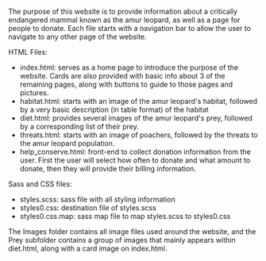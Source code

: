 The purpose of this website is to provide information about a critically endangered mammal known as the amur leopard, as well as a page for people to donate.
Each file starts with a navigation bar to allow the user to navigate to any other page of the website.

HTML Files:
- index.html: serves as a home page to introduce the purpose of the website. Cards are also provided with basic info about 3 of the remaining pages, along with buttons to guide to those pages and pictures.
- habitat.html: starts with an image of the amur leopard's habitat, followed by a very basic description (in table format) of the habitat
- diet.html: provides several images of the amur leopard's prey, followed by a corresponding list of their prey.
- threats.html: starts with an image of poachers, followed by the threats to the amur leopard population.
- help_conserve.html: front-end to collect donation information from the user. First the user will select how often to donate and what amount to donate, then they will provide their billing information. 

Sass and CSS files:
- styles.scss: sass file with all styling information
- styles0.css: destination file of styles.scss
- styles0.css.map: sass map file to map styles.scss to styles0.css

The Images folder contains all image files used around the website, and the Prey subfolder contains a group of images that mainly appears within diet.html, along with a card image on index.html.